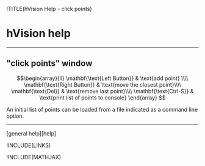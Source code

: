 !TITLE(hVision Help - click points)

# hVision help

- - -

## "click points" window


$$\begin{array}{ll}
\mathbf{\text{Left Button}}  & \text{add point} \\\\
\mathbf{\text{Right Button}} & \text{move the closest point}\\\\
\mathbf{\text{Del}} & \text{remove last point}\\\\
\mathbf{\text{Ctrl-S}} & \text{print list of points to console}
\end{array}
$$


An initial list of points can be loaded from a file indicated as a command line option.
- - -

[general help][help]


!INCLUDE(LINKS)

!INCLUDE(MATHJAX)

